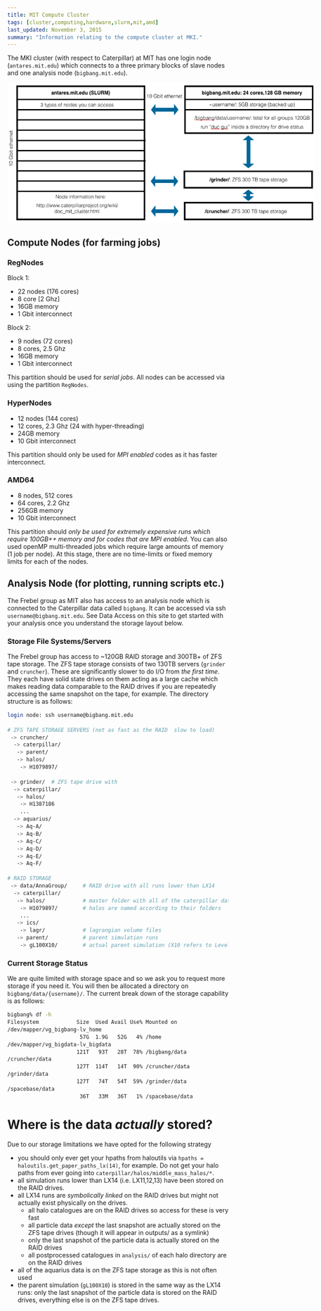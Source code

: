 ```yaml
---
title: MIT Compute Cluster
tags: [cluster,computing,hardware,slurm,mit,amd]
last_updated: November 3, 2015
summary: "Information relating to the compute cluster at MKI."
---
```


The MKI cluster (with respect to Caterpillar) at MIT has one login node (`antares.mit.edu`) which connects to a three primary blocks of slave nodes and one analysis node (`bigbang.mit.edu`). 

<center>
<img title="parent simulation" src="images/clustermap.png" style="max-width: 700px;">
</center>

## Compute Nodes (for farming jobs)

### RegNodes
Block 1:
* 22 nodes (176 cores)
* 8 core [2 Ghz]
* 16GB memory
* 1 Gbit interconnect
 
Block 2:
* 9 nodes (72 cores)
* 8 cores, 2.5 Ghz
* 16GB memory
* 1 Gbit interconnect

This partition should be used for _serial jobs_. All nodes can be accessed via using the partition `RegNodes`.

### HyperNodes
* 12 nodes (144 cores)
* 12 cores, 2.3 Ghz (24 with hyper-threading)
* 24GB memory
* 10 Gbit interconnect

This partition should only be used for _MPI enabled_ codes as it has faster interconnect.

### AMD64
* 8 nodes, 512 cores
* 64 cores, 2.2 Ghz
* 256GB memory
* 10 Gbit interconnect

This partition should _only be used for extremely expensive runs which require 100GB++ memory and for codes that are MPI enabled_. You can also used openMP multi-threaded jobs which require large amounts of memory (1 job per node). At this stage, there are no time-limits or fixed memory limits for each of the nodes.

## Analysis Node (for plotting, running scripts etc.)

The Frebel group as MIT also has access to an analysis node which is connected to the Caterpillar data called `bigbang`. It can be accessed via ssh `username@bigbang.mit.edu`. See Data Access on this site to get started with your analysis once you understand the storage layout below.

### Storage File Systems/Servers

The Frebel group has access to ~120GB RAID storage and 300TB+ of ZFS tape storage. The ZFS tape storage consists of two 130TB servers (`grinder` and `cruncher`). These are significantly slower to do I/O from _the first time_. They each have solid state drives on them acting as a large cache which makes reading data comparable to the RAID drives if you are repeatedly accessing the same snapshot on the tape, for example. The directory structure is as follows:

```bash
login node: ssh username@bigbang.mit.edu

# ZFS TAPE STORAGE SERVERS (not as fast as the RAID  slow to load)
 -> cruncher/
  -> caterpillar/
   -> parent/
   -> halos/
    -> H1079897/

 -> grinder/  # ZFS tape drive with 
  -> caterpillar/
   -> halos/
    -> H1387186
    ...
  -> aquarius/
   -> Aq-A/
   -> Aq-B/
   -> Aq-C/
   -> Aq-D/
   -> Aq-E/
   -> Aq-F/

# RAID STORAGE
 -> data/AnnaGroup/     # RAID drive with all runs lower than LX14
  -> caterpillar/
   -> halos/            # master folder with all of the caterpillar data within
    -> H1079897/        # halos are named according to their folders
    ...
   -> ics/
    -> lagr/            # lagrangian volume files
   -> parent/           # parent simulation runs
    -> gL100X10/        # actual parent simulation (X10 refers to Level_max=10 in MUSIC)
```

### Current Storage Status

We are quite limited with storage space and so we ask you to request more storage if you need it. You will then be allocated a directory on `bigbang/data/{username}/`. The current break down of the storage capability is as follows:

```bash
bigbang% df -h
Filesystem            Size  Used Avail Use% Mounted on
/dev/mapper/vg_bigbang-lv_home
                       57G  1.9G   52G   4% /home
/dev/mapper/vg_bigdata-lv_bigdata
                      121T   93T   28T  78% /bigbang/data
/cruncher/data
                      127T  114T   14T  90% /cruncher/data
/grinder/data
                      127T   74T   54T  59% /grinder/data
/spacebase/data
                       36T   33M   36T   1% /spacebase/data
```

# Where is the data _actually_ stored?

Due to our storage limitations we have opted for the following strategy

* you should only ever get your hpaths from haloutils via `hpaths = haloutils.get_paper_paths_lx(14)`, for example. Do not get your halo paths from ever going into `caterpillar/halos/middle_mass_halos/*`.
* all simulation runs lower than LX14 (i.e. LX11,12,13) have been stored on the RAID drives.
* all LX14 runs are _symbolically linked_ on the RAID drives but might not actually exist physically on the drives. 
  * all halo catalogues are on the RAID drives so access for these is very fast
  * all particle data _except_ the last snapshot are actually stored on the ZFS tape drives (though it will appear in outputs/ as a symlink)
  * only the last snapshot of the particle data is actually stored on the RAID drives
  * all postprocessed catalogues in `analysis/` of each halo directory are on the RAID drives
* all of the aquarius data is on the ZFS tape storage as this is not often used
* the parent simulation (`gL100X10`) is stored in the same way as the LX14 runs: only the last snapshot of the particle data is stored on the RAID drives, everything else is on the ZFS tape drives.
